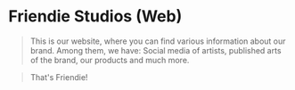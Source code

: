 # Friendie Studios (Web)

> This is our website, where you can find various information about our brand. Among them, we have: Social media of artists, published arts of the brand, our products and much more.

> That's Friendie!